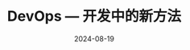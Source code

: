 ---
title: "DevOps — 开发中的新方法"
date: 2024-08-19
type: "events"
role: "演讲者"
location: "莫斯科"
description: "主题: \"无服务器：开发中的新路径\""
presentation: "files/presentations/serverless_new_path_in_development.pdf"
video: "https://rutube.ru/video/2a9aa1b982ea3a39b9cde611b9e8e436/?r=wd"
---